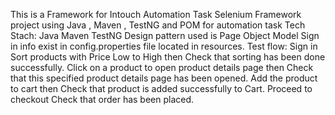 This is a Framework for Intouch Automation Task
Selenium Framework project using Java , Maven , TestNG and POM for automation task
Tech Stach:
Java
Maven
TestNG
Design pattern used is Page Object Model 
Sign in info exist in config.properties file located in resources.
Test flow:
Sign in
Sort products with Price Low to High then Check that sorting has been done successfully.
Click on a product to open product details page then Check that this specified product details page has been opened.
Add the product to cart then Check that product is added successfully to Cart.
Proceed to checkout
Check that order has been placed.
